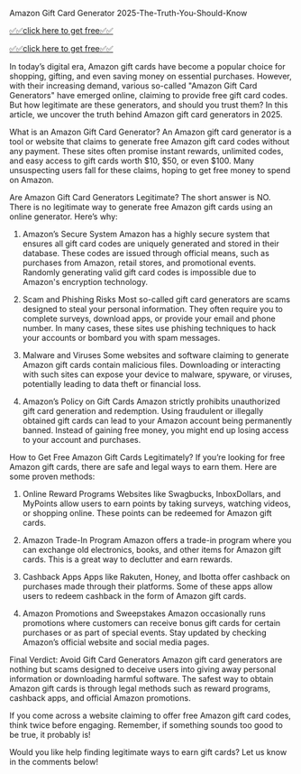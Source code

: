 Amazon Gift Card Generator 2025-The-Truth-You-Should-Know

[✅✅click here to get free✅✅](https://cs.offerswin.com/xxx/)

[✅✅click here to get free✅✅](https://cs.offerswin.com/xxx/)

In today’s digital era, Amazon gift cards have become a popular choice for shopping, gifting, and even saving money on essential purchases. However, with their increasing demand, various so-called "Amazon Gift Card Generators" have emerged online, claiming to provide free gift card codes. But how legitimate are these generators, and should you trust them? In this article, we uncover the truth behind Amazon gift card generators in 2025.

What is an Amazon Gift Card Generator?
An Amazon gift card generator is a tool or website that claims to generate free Amazon gift card codes without any payment. These sites often promise instant rewards, unlimited codes, and easy access to gift cards worth $10, $50, or even $100. Many unsuspecting users fall for these claims, hoping to get free money to spend on Amazon.

Are Amazon Gift Card Generators Legitimate?
The short answer is NO. There is no legitimate way to generate free Amazon gift cards using an online generator. Here’s why:

1. Amazon’s Secure System
Amazon has a highly secure system that ensures all gift card codes are uniquely generated and stored in their database. These codes are issued through official means, such as purchases from Amazon, retail stores, and promotional events. Randomly generating valid gift card codes is impossible due to Amazon's encryption technology.

2. Scam and Phishing Risks
Most so-called gift card generators are scams designed to steal your personal information. They often require you to complete surveys, download apps, or provide your email and phone number. In many cases, these sites use phishing techniques to hack your accounts or bombard you with spam messages.

3. Malware and Viruses
Some websites and software claiming to generate Amazon gift cards contain malicious files. Downloading or interacting with such sites can expose your device to malware, spyware, or viruses, potentially leading to data theft or financial loss.

4. Amazon’s Policy on Gift Cards
Amazon strictly prohibits unauthorized gift card generation and redemption. Using fraudulent or illegally obtained gift cards can lead to your Amazon account being permanently banned. Instead of gaining free money, you might end up losing access to your account and purchases.

How to Get Free Amazon Gift Cards Legitimately?
If you’re looking for free Amazon gift cards, there are safe and legal ways to earn them. Here are some proven methods:

1. Online Reward Programs
Websites like Swagbucks, InboxDollars, and MyPoints allow users to earn points by taking surveys, watching videos, or shopping online. These points can be redeemed for Amazon gift cards.

2. Amazon Trade-In Program
Amazon offers a trade-in program where you can exchange old electronics, books, and other items for Amazon gift cards. This is a great way to declutter and earn rewards.

3. Cashback Apps
Apps like Rakuten, Honey, and Ibotta offer cashback on purchases made through their platforms. Some of these apps allow users to redeem cashback in the form of Amazon gift cards.

4. Amazon Promotions and Sweepstakes
Amazon occasionally runs promotions where customers can receive bonus gift cards for certain purchases or as part of special events. Stay updated by checking Amazon’s official website and social media pages.

Final Verdict: Avoid Gift Card Generators
Amazon gift card generators are nothing but scams designed to deceive users into giving away personal information or downloading harmful software. The safest way to obtain Amazon gift cards is through legal methods such as reward programs, cashback apps, and official Amazon promotions.

If you come across a website claiming to offer free Amazon gift card codes, think twice before engaging. Remember, if something sounds too good to be true, it probably is!

Would you like help finding legitimate ways to earn gift cards? Let us know in the comments below!
